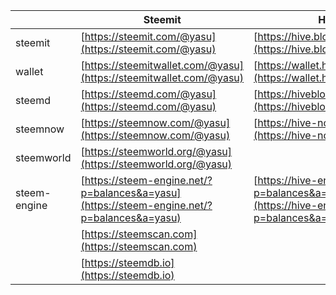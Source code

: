 
||Steemit|Hive|
|-----|-----|-----|
|steemit|[https://steemit.com/@yasu](https://steemit.com/@yasu)|[https://hive.blog/@yasu](https://hive.blog/@yasu)|
|wallet|[https://steemitwallet.com/@yasu](https://steemitwallet.com/@yasu)|[https://wallet.hive.blog/@yasu](https://wallet.hive.blog/@yasu)|
|steemd|[https://steemd.com/@yasu](https://steemd.com/@yasu)|[https://hiveblocks.com/@yasu](https://hiveblocks.com/@yasu)|
|steemnow|[https://steemnow.com/@yasu](https://steemnow.com/@yasu)|[https://hive-now.com/@yasu](https://hive-now.com/@yasu)|
|steemworld|[https://steemworld.org/@yasu](https://steemworld.org/@yasu)||
|steem-engine|[https://steem-engine.net/?p=balances&a=yasu](https://steem-engine.net/?p=balances&a=yasu)|[https://hive-engine.com/?p=balances&a=yasu](https://hive-engine.com/?p=balances&a=yasu)|
||[https://steemscan.com](https://steemscan.com)||
||[https://steemdb.io](https://steemdb.io)||




<script src="https://code.jquery.com/jquery-3.2.1.slim.min.js" integrity="sha384-KJ3o2DKtIkvYIK3UENzmM7KCkRr/rE9/Qpg6aAZGJwFDMVNA/GpGFF93hXpG5KkN" crossorigin="anonymous"></script>
<script src="./hive.js"></script>
